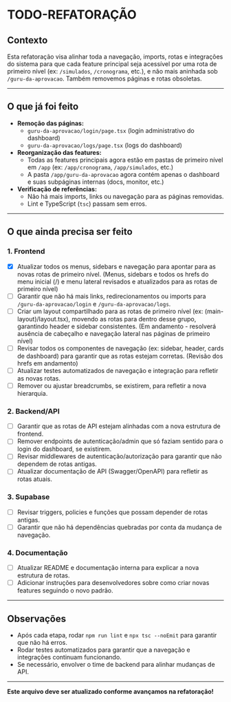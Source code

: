# TODO-REFATORAÇÃO

## Contexto
Esta refatoração visa alinhar toda a navegação, imports, rotas e integrações do sistema para que cada feature principal seja acessível por uma rota de primeiro nível (ex: `/simulados`, `/cronograma`, etc.), e não mais aninhada sob `/guru-da-aprovacao`. Também removemos páginas e rotas obsoletas.

---

## O que já foi feito
- **Remoção das páginas:**
  - `guru-da-aprovacao/login/page.tsx` (login administrativo do dashboard)
  - `guru-da-aprovacao/logs/page.tsx` (logs do dashboard)
- **Reorganização das features:**
  - Todas as features principais agora estão em pastas de primeiro nível em `/app` (ex: `/app/cronograma`, `/app/simulados`, etc.)
  - A pasta `/app/guru-da-aprovacao` agora contém apenas o dashboard e suas subpáginas internas (docs, monitor, etc.)
- **Verificação de referências:**
  - Não há mais imports, links ou navegação para as páginas removidas.
  - Lint e TypeScript (`tsc`) passam sem erros.

---

## O que ainda precisa ser feito

### 1. **Frontend**
- [x] Atualizar todos os menus, sidebars e navegação para apontar para as novas rotas de primeiro nível. (Menus, sidebars e todos os hrefs do menu inicial (/) e menu lateral revisados e atualizados para as rotas de primeiro nível)
- [ ] Garantir que não há mais links, redirecionamentos ou imports para `/guru-da-aprovacao/login` e `/guru-da-aprovacao/logs`.
- [ ] Criar um layout compartilhado para as rotas de primeiro nível (ex: (main-layout)/layout.tsx), movendo as rotas para dentro desse grupo, garantindo header e sidebar consistentes. (Em andamento - resolverá ausência de cabeçalho e navegação lateral nas páginas de primeiro nível)
- [ ] Revisar todos os componentes de navegação (ex: sidebar, header, cards de dashboard) para garantir que as rotas estejam corretas. (Revisão dos hrefs em andamento)
- [ ] Atualizar testes automatizados de navegação e integração para refletir as novas rotas.
- [ ] Remover ou ajustar breadcrumbs, se existirem, para refletir a nova hierarquia.

### 2. **Backend/API**
- [ ] Garantir que as rotas de API estejam alinhadas com a nova estrutura de frontend.
- [ ] Remover endpoints de autenticação/admin que só faziam sentido para o login do dashboard, se existirem.
- [ ] Revisar middlewares de autenticação/autorização para garantir que não dependem de rotas antigas.
- [ ] Atualizar documentação de API (Swagger/OpenAPI) para refletir as rotas atuais.

### 3. **Supabase**
- [ ] Revisar triggers, policies e funções que possam depender de rotas antigas.
- [ ] Garantir que não há dependências quebradas por conta da mudança de navegação.

### 4. **Documentação**
- [ ] Atualizar README e documentação interna para explicar a nova estrutura de rotas.
- [ ] Adicionar instruções para desenvolvedores sobre como criar novas features seguindo o novo padrão.

---

## Observações
- Após cada etapa, rodar `npm run lint` e `npx tsc --noEmit` para garantir que não há erros.
- Rodar testes automatizados para garantir que a navegação e integrações continuam funcionando.
- Se necessário, envolver o time de backend para alinhar mudanças de API.

---

**Este arquivo deve ser atualizado conforme avançamos na refatoração!** 